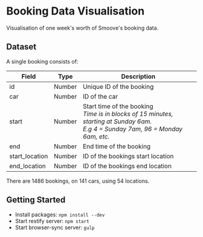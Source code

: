 # Booking Data Visualisation

Visualisation of one week's worth of Smoove's booking data.

## Dataset

A single booking consists of:

| Field        | Type         | Description  |
| ------------- |-------------| -----|
| id      | Number | Unique ID of the booking |
| car      | Number | ID of the car |
| start      | Number | Start time of the booking<br />*Time is in blocks of 15 minutes, starting at Sunday 6am. <br />E.g 4 = Sunday 7am, 96 = Monday 6am, etc.* |
| end      | Number | End time of the booking |
| start_location      | Number | ID of the bookings start location |
| end_location      | Number | ID of the bookings end location |

There are 1486 bookings, on 141 cars, using 54 locations.

## Getting Started
- Install packages: `npm install --dev`
- Start restify server: `npm start`
- Start browser-sync server: `gulp`

